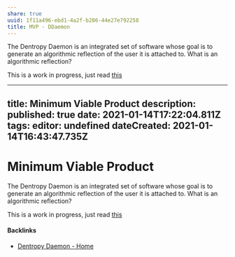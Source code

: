 ```yaml
---
share: true
uuid: 1f11a496-ebd1-4a2f-b286-44e27e792258
title: MVP - DDaemon
---
```

The Dentropy Daemon is an integrated set of software whose goal is to generate an algorithmic reflection of the user it is attached to. What is an algorithmic reflection?

This is a work in progress, just read [this](https://jaredtumiel.github.io/blog/2019/08/11/use-algorithms.html)


---
title: Minimum Viable Product
description: 
published: true
date: 2021-01-14T17:22:04.811Z
tags: 
editor: undefined
dateCreated: 2021-01-14T16:43:47.735Z
---

# Minimum Viable Product

The Dentropy Daemon is an integrated set of software whose goal is to generate an algorithmic reflection of the user it is attached to. What is an algorithmic reflection?

This is a work in progress, just read [this](https://jaredtumiel.github.io/blog/2019/08/11/use-algorithms.html)

#### Backlinks

* [Dentropy Daemon - Home](/488cb22c-91d3-4d1e-bd47-b1588e3fb899)